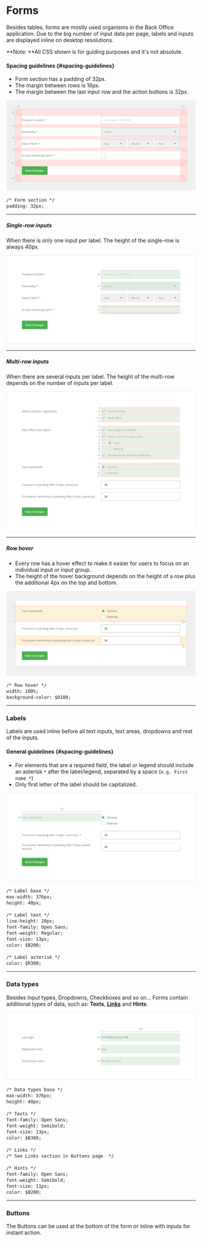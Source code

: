# Forms

Besides tables, forms are mostly used organisms in the Back Office application. Due to the big number of input data per page, labels and inputs are displayed inline on desktop resolutions.

**Note: **All CSS shown is for guiding purposes and it's not absolute.

#### Spacing guidelines {#spacing-guidelines}

* Form section has a padding of 32px.
* The margin between rows is 16px.
* The margin between the last input row and the action buttons is 32px. 

![](/assets/organisms/forms-spacing.png)

```
/* Form section */
padding: 32px;
```

---

##### Single-row inputs

When there is only one input per label. The height of the single-row is always 40px.

![](/assets/organisms/forms-single-input-types.png)

---

##### Multi-row inputs

When there are several inputs per label. The height of the multi-row depends on the number of inputs per label.

![](/assets/organisms/forms-multi-input-types.png)

---

##### Row hover

* Every row has a hover effect to make it easier for users to focus on an individual input or input group.
* The height of the hover background depends on the height of a row plus the additional 4px on the top and bottom.

![](/assets/organisms/forms-rows-hover.png)

```
/* Row hover */
width: 100%;
background-color: $O100;
```

---

### Labels

Labels are used inline before all text inputs, text areas, dropdowns and rest of the inputs.

#### General guidelines {#spacing-guidelines}

* For elements that are a required field, the label or legend should include an asterisk `*` after the label/legend, separated by a space \(`e.g. First name *`\)
* Only first letter of the label should be capitalized.

![](/assets/organisms/forms-labels.png)

```
/* Label base */
max-width: 376px;
height: 40px;

/* Label text */
line-height: 20px;
font-family: Open Sans;
font-weight: Regular;
font-size: 13px;
color: $B200;

/* Label asterisk */
color: $R300;
```

---

### Data types

Besides Input types, Dropdowns, Checkboxes and so on... Forms contain additional types of data, such as: **Texts**, [**Links**](//atoms/buttons.html#links) and **Hints**.

![](/assets/organisms/forms-data-types.png)

```
/* Data types base */
max-width: 376px;
height: 40px;

/* Texts */
font-family: Open Sans;
font-weight: Semibold;
font-size: 13px;
color: $B300;

/* Links */
/* See Links section in Buttons page  */

/* Hints */
font-family: Open Sans;
font-weight: Semibold;
font-size: 11px;
color: $B200;
```

---

### Buttons

The Buttons can be used at the bottom of the form or inline with inputs for instant action.

